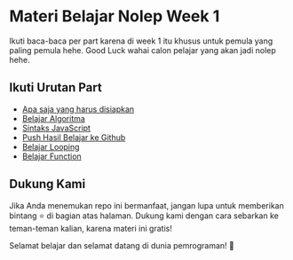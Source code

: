    # Materi Belajar Nolep Week 1

Ikuti baca-baca per part karena di week 1 itu khusus untuk pemula yang paling pemula hehe.
Good Luck wahai calon pelajar yang akan jadi nolep hehe.

## Ikuti Urutan Part
- [Apa saja yang harus disiapkan](./part1.md)
- [Belajar Algoritma](./part2.md)
- [Sintaks JavaScript](./part3.md)
- [Push Hasil Belajar ke Github](./part4.md)
- [Belajar Looping](./part5.md)
- [Belajar Function](./part6.md)

## Dukung Kami

Jika Anda menemukan repo ini bermanfaat, jangan lupa untuk memberikan bintang ⭐ di bagian atas halaman. Dukung kami dengan cara sebarkan ke teman-teman kalian, karena materi ini gratis!

Selamat belajar dan selamat datang di dunia pemrograman! 🚀